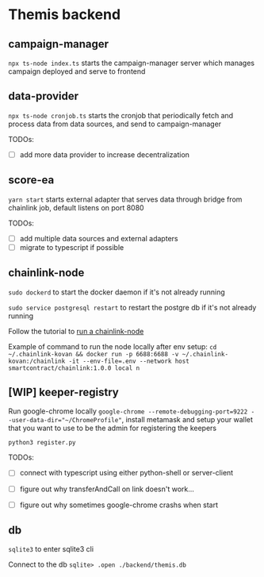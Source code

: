 # Themis backend

## campaign-manager

`npx ts-node index.ts` starts the campaign-manager server which manages campaign deployed and serve to frontend

## data-provider

`npx ts-node cronjob.ts` starts the cronjob that periodically fetch and process data from data sources,
and send to campaign-manager

TODOs:
- [ ] add more data provider to increase decentralization

## score-ea

`yarn start` starts external adapter that serves data through bridge from chainlink job, default listens on port 8080 

TODOs: 
- [ ] add multiple data sources and external adapters
- [ ] migrate to typescript if possible

## chainlink-node

`sudo dockerd` to start the docker daemon if it's not already running

`sudo service postgresql restart` to restart the postgre db if it's not already running

Follow the tutorial to [run a chainlink-node](https://docs.chain.link/docs/running-a-chainlink-node/)

Example of command to run the node locally after env setup:
`cd ~/.chainlink-kovan && docker run -p 6688:6688 -v ~/.chainlink-kovan:/chainlink -it --env-file=.env --network host smartcontract/chainlink:1.0.0 local n`

## [WIP] keeper-registry
Run google-chrome locally `google-chrome --remote-debugging-port=9222 --user-data-dir="~/ChromeProfile"`, install metamask and setup your wallet that you want to use to be the admin for registering the keepers

`python3 register.py`

TODOs:
- [ ] connect with typescript using either python-shell or server-client
- [ ] figure out why transferAndCall on link doesn't work...
- [ ] figure out why sometimes google-chrome crashs when start


## db
`sqlite3` to enter sqlite3 cli

Connect to the db `sqlite> .open ./backend/themis.db`